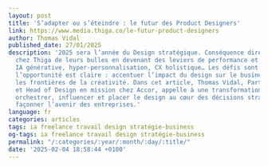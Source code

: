 ```yaml
---
layout: post
title: 'S’adapter ou s’éteindre : le futur des Product Designers'
link: https://www.media.thiga.co/le-futur-product-designers
author: Thomas Vidal
published_date: 27/01/2025
description: '2025 sera l’année du Design stratégique. Conséquence directe : les DesignPartner
  chez Thiga de leurs bulles en devenant des leviers de performance et d’innovation.
  IA générative, hyper-personnalisation, CX holistique… Les défis sont immenses, mais
  l’opportunité est claire : accentuer l’impact du design sur le business et repousser
  les frontières de la créativité. Dans cet article, Thomas Vidal, Partner chez Thiga
  et Head of Design en mission chez Accor, appelle à une transformation radicale :
  orchestrer, influencer et placer le design au cœur des décisions stratégiques pour
  façonner l’avenir des entreprises.'
language: fr
categories: articles
tags: ia freelance travail design stratégie-business
og-tags: ia freelance travail design stratégie-business
permalink: "/:categories/:year/:month/:day/:title/"
date: '2025-02-04 18:58:44 +0100'
---
```

